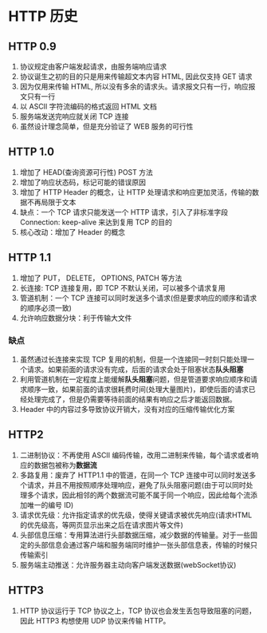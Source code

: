 
# HTTP 历史

## HTTP 0.9

1. 协议规定由客户端发起请求，由服务端响应请求
2. 协议诞生之初的目的只是用来传输超文本内容 HTML, 因此仅支持 GET 请求
3. 因为仅用来传输 HTML, 所以没有多余的请求头。请求报文只有一行，响应报文只有一行
4. 以 ASCII 字符流编码的格式返回 HTML 文档
5. 服务端发送完响应就关闭 TCP 连接
6. 虽然设计理念简单，但是充分验证了 WEB 服务的可行性

## HTTP 1.0

1. 增加了 HEAD(查询资源可行性) POST 方法
2. 增加了响应状态码，标记可能的错误原因
3. 增加了 HTTP Header 的概念，让 HTTP 处理请求和响应更加灵活，传输的数据不再局限于文本
4. 缺点：一个 TCP 请求只能发送一个 HTTP 请求，引入了非标准字段 Connection: keep-alive 来达到复用 TCP 的目的
5. 核心改动：增加了 Header 的概念

## HTTP 1.1

1. 增加了 PUT， DELETE， OPTIONS, PATCH 等方法
2. 长连接: TCP 连接复用，即 TCP 不默认关闭，可以被多个请求复用
3. 管道机制：一个 TCP 连接可以同时发送多个请求(但是要求响应的顺序和请求的顺序必须一致)
4. 允许响应数据分块：利于传输大文件

### 缺点

1. 虽然通过长连接来实现 TCP 复用的机制，但是一个连接同一时刻只能处理一个请求。如果前面的请求没有完成，后面的请求会处于阻塞状态**队头阻塞**
2. 利用管道机制在一定程度上能缓解**队头阻塞**问题，但是管道要求响应顺序和请求顺序一致，如果前面的请求很耗费时间(处理大量图片)，即使后面的请求已经处理完成了，但是仍需要等待前面的结果有响应之后才能返回数据。
3. Header 中的内容过多导致协议开销大，没有对应的压缩传输优化方案

## HTTP2

1. 二进制协议：不再使用 ASCII 编码传输，改用二进制来传输，每个请求或者响应的数据包被称为**数据流**
2. 多路复用：废弃了 HTTP1.1 中的管道，在同一个 TCP 连接中可以同时发送多个请求，并且不用按照顺序处理响应，避免了队头阻塞问题(由于可以同时处理多个请求，因此相邻的两个数据流可能不属于同一个响应，因此给每个流添加唯一的编号 ID)
3. 请求优先级：允许指定请求的优先级，使得关键请求被优先响应(请求HTML 的优先级高，等网页显示出来之后在请求图片等文件)
4. 头部信息压缩：专用算法进行头部数据压缩，减少数据的传输量。对于一些固定的头部信息会通过客户端和服务端同时维护一张头部信息表，传输的时候只传输索引
5. 服务端主动推送：允许服务器主动向客户端发送数据(webSocket协议)

## HTTP3

1. HTTP 协议运行于 TCP 协议之上，TCP 协议也会发生丢包导致阻塞的问题，因此 HTTP3 构想使用 UDP 协议来传输 HTTP。
